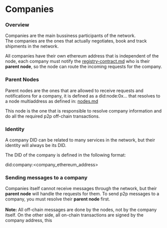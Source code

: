 # Companies

### Overview

Companies are the main bussiness participants of the network.\
The companies are the ones that actually negotiates, book and track shipments in the network.

All companies have their own ethereum address that is independent of the node, each company must notify the [registry-contract.md](ethereum-contracts/registry-contract.md "mention") who is their **parent node**, so the node can route the incoming requests for the company.

### Parent Nodes

Parent nodes are the ones that are allowed to receive requests and notifications for a company, it is defined as a did:node:0x... that resolves to a node multiaddress as defined in: [nodes.md](nodes.md "mention")

This node is the one that is responsible to resolve company information and do all the required p2p off-chain transactions.

### Identity

A company DID can be related to many services in the network, but their identity will always be its DID.

The DID of the company is defined in the following format:

did:company:\<company\_ethereum\_address>

### Sending messages to a company

Companies itself cannot receive messages through the network, but their **parent node** will handle the requests for them.  To send p2p messages to a company, you must resolve their **parent node** first.\
\
**Note:** All off-chain messages are done by the nodes, not by the company itself. On the other side, all on-chain transactions are signed by the company address, this

<figure><img src="https://mermaid.ink/img/pako:eNqNkbFOAzEMhl_l5IlKrRA3ZugCGxJFdCSoshL3OOmSHI4znKq-O05LBYITkCG29Nuf_8QHcMkTGMj0Vig6uuuxYww2NnoeVLtZrddP1PVZeLpNURidmGZEpihVv7Lge29cCiPG6RJ3JK_EVMIOvWfK2cLizPzOWin_NMc0lRM1PV3tT8QfnjqSDzO_Qf7h49wZyiD97Oga22oXh0dOklwammse3WdV-4W2uZ_tfub641le5rtUzmOKmVSHJQTigL3XRR1qvQV9ViALRlNPe1SvFmw8aikWSdspOjDChZZQRo9y2SuYPQ6Zju-146zk?type=png" alt=""><figcaption></figcaption></figure>

